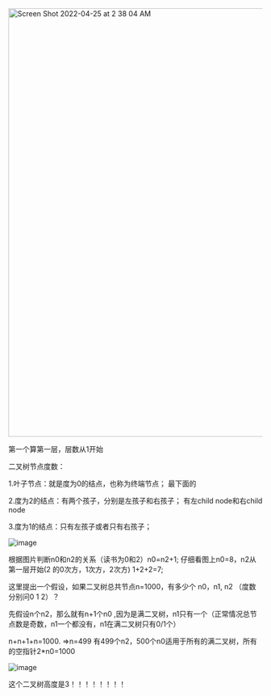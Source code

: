 

<img width="848" alt="Screen Shot 2022-04-25 at 2 38 04 AM" src="https://user-images.githubusercontent.com/59748598/165063132-cb622525-a47b-43dc-b679-6375aea8012c.png">

第一个算第一层，层数从1开始

二叉树节点度数：

1.叶子节点：就是度为0的结点，也称为终端节点； 最下面的

2.度为2的结点：有两个孩子，分别是左孩子和右孩子； 有左child node和右child node

3.度为1的结点：只有左孩子或者只有右孩子；


![image](https://user-images.githubusercontent.com/59748598/165064483-31d7db11-a488-4f6d-a557-946bf9a69e48.png)

根据图片判断n0和n2的关系（读书为0和2）n0=n2+1;  仔细看图上n0=8，n2从第一层开始(2 的0次方，1次方，2次方) 1+2+2=7;  

这里提出一个假设，如果二叉树总共节点n=1000，有多少个 n0，n1, n2 （度数分别问0 1 2）？

先假设n个n2，那么就有n+1个n0 ,因为是满二叉树，n1只有一个（正常情况总节点数是奇数，n1一个都没有，n1在满二叉树只有0/1个）

n+n+1+n=1000. =>n=499 有499个n2，500个n0适用于所有的满二叉树，所有的空指针2*n0=1000


![image](https://user-images.githubusercontent.com/59748598/190557875-7c7e2143-8fba-40a0-9afa-57a5d98d0a6f.png)

这个二叉树高度是3！！！！！！！！

